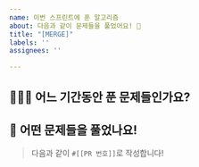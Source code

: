 ```yaml
---
name: 이번 스프린트에 푼 알고리즘
about: 다음과 같이 문제들을 풀었어요! 🙌
title: "[MERGE]"
labels: ''
assignees: ''

---
```

## 🙆🏻‍♀️ 어느 기간동안 푼 문제들인가요?


## 🌈 어떤 문제들을 풀었나요!
> 다음과 같이 `#[[PR 번호]]`로 작성합니다! 
